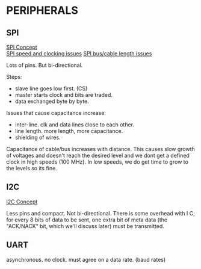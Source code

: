 # PERIPHERALS

## SPI
[SPI Concept](https://drive.google.com/file/d/1z0A16wexfO6Rfo72raM7ty6bA3RYJgjL/view?usp=share_link) <br />
[SPI speed and clocking issues](https://hackaday.com/2016/07/01/what-could-go-wrong-spi/)
[SPI bus/cable length issues](https://electronics.stackexchange.com/questions/203072/spi-bus-length)

Lots of pins. But bi-directional.

Steps:
* slave line goes low first. (CS)
* master starts clock and bits are traded.
* data exchanged byte by byte.

Issues that cause capacitance increase:
* inter-line. clk and data lines close to each other.
* line length. more length, more capacitance.
* shielding of wires.

Capacitance of cable/bus increases with distance. This causes slow growth of voltages and doesn't reach the desired level and we dont get a defined clock in high speeds (100 MHz). In low speeds, we do get time to grow to the levels so its fine. 

## I2C
[I2C Concept](https://drive.google.com/file/d/1nDCR9Tn-c3cm4nS6NZ7bzwgCTOnTdxeF/view?usp=share_link)

Less pins and compact. Not bi-directional. 
There is some overhead with I C; for
every 8 bits of data to be sent, one extra bit of meta data (the "ACK/NACK" bit, which we'll discuss later) must be transmitted.

## UART
asynchronous. no clock. must agree on a data rate. (baud rates)